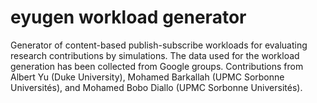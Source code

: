 # eyugen workload generator
Generator of content-based publish-subscribe workloads for evaluating research contributions by simulations. The data used for the workload generation has been collected from Google groups. Contributions from Albert Yu (Duke University), Mohamed Barkallah (UPMC Sorbonne Universités), and Mohamed Bobo Diallo (UPMC Sorbonne Universités).

